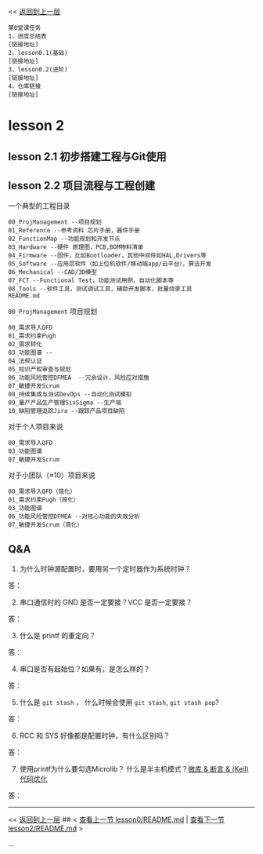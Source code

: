 << [返回到上一层](../README.md) 

```
第0堂课任务
1，进度总结表
[链接地址]
2，lesson0.1(基础)
[链接地址]
3，lesson0.2(进阶)
[链接地址]
4，仓库链接
[链接地址]
```

# lesson 2

## lesson 2.1 初步搭建工程与Git使用

## lesson 2.2 项目流程与工程创建

一个典型的工程目录

```
00_ProjManagement --项目规划
01_Reference --参考资料 芯片手册，器件手册
02_FunctionMap --功能规划和开发节点
03_Hardware --硬件 原理图，PCB,BOM物料清单
04_Firmware --固件，比如Bootloader，其他中间件如HAL,Drivers等
05_Software --应用层软件（如上位机软件/移动端app/云平台），算法开发
06_Mechanical --CAD/3D模型
07_FCT --Functional Test，功能测试用例，自动化脚本等
08_Tools --软件工具，测试调试工具，辅助开发脚本，批量烧录工具
README.md
```

`00_ProjManagement` 项目规划

```
00_需求导入QFD
01_需求约束Pugh
02_需求转化
03_功能图谱 --
04_法规认证 
05_知识产权审查与规划
06_功能风险管控DFMEA  --冗余设计，风险应对措施
07_敏捷开发Scrum
08_持续集成与测试DevOps --自动化测试模拟
09_量产产品生产管理SixSigma --生产端
10_缺陷管理追踪Jira --跟踪产品项目缺陷
```

对于个人项目来说

```
00_需求导入QFD
03_功能图谱
07_敏捷开发Scrum
```

对于小团队（≈10）项目来说

```
00_需求导入QFD（简化）
01_需求约束Pugh（简化）
03_功能图谱
06_功能风险管控DFMEA --对核心功能的失效分析
07_敏捷开发Scrum（简化）
```





## Q&A

1. 为什么时钟源配置时，要用另一个定时器作为系统时钟？

答：

2. 串口通信时的 GND 是否一定要接？VCC 是否一定要接？

答：

3. 什么是 printf 的重定向？

答：

4. 串口是否有起始位？如果有，是怎么样的？

答：

5. 什么是 `git stash` ， 什么时候会使用 `git stash`, `git stash pop`?

答：

6. RCC 和 SYS 好像都是配置时钟，有什么区别吗？

答：

7. 使用printf为什么要勾选Microlib？ 什么是半主机模式？[微库 & 断言 & (Keil)代码优化](https://shatang.github.io/2020/05/30/微库-断言-Keil-代码优化/)

答：


---

<< [返回到上一层](../README.md) ##  < [查看上一节 lesson0/README.md](../lesson0/README.md) | [查看下一节 lesson2/README.md](../lesson2/README.md) >

...
